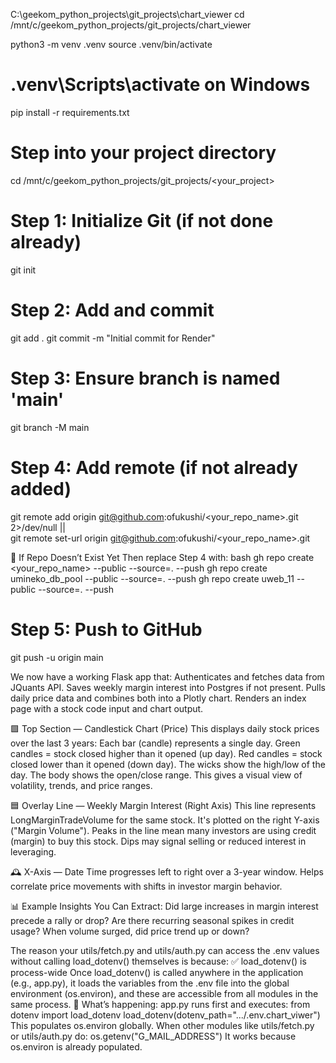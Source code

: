 C:\geekom_python_projects\git_projects\chart_viewer
cd /mnt/c/geekom_python_projects/git_projects/chart_viewer

python3 -m venv .venv
source .venv/bin/activate  
# .venv\Scripts\activate on Windows
pip install -r requirements.txt

# Step into your project directory
cd /mnt/c/geekom_python_projects/git_projects/<your_project>

# Step 1: Initialize Git (if not done already)
git init

# Step 2: Add and commit
git add .
git commit -m "Initial commit for Render"

# Step 3: Ensure branch is named 'main'
git branch -M main

# Step 4: Add remote (if not already added)
git remote add origin git@github.com:ofukushi/<your_repo_name>.git 2>/dev/null || \
git remote set-url origin git@github.com:ofukushi/<your_repo_name>.git

🚀 If Repo Doesn’t Exist Yet
Then replace Step 4 with:
bash
gh repo create <your_repo_name> --public --source=. --push
gh repo create umineko_db_pool --public --source=. --push
gh repo create uweb_11 --public --source=. --push

# Step 5: Push to GitHub
git push -u origin main


We now have a working Flask app that:
    Authenticates and fetches data from JQuants API.
    Saves weekly margin interest into Postgres if not present.
    Pulls daily price data and combines both into a Plotly chart.
    Renders an index page with a stock code input and chart output.

🟩 Top Section — Candlestick Chart (Price)
This displays daily stock prices over the last 3 years:
    Each bar (candle) represents a single day.
    Green candles = stock closed higher than it opened (up day).
    Red candles = stock closed lower than it opened (down day).
    The wicks show the high/low of the day.
    The body shows the open/close range.
This gives a visual view of volatility, trends, and price ranges.

🟦 Overlay Line — Weekly Margin Interest (Right Axis)
    This line represents LongMarginTradeVolume for the same stock.
    It's plotted on the right Y-axis ("Margin Volume").
    Peaks in the line mean many investors are using credit (margin) to buy this stock.
    Dips may signal selling or reduced interest in leveraging.

🕰️ X-Axis — Date
    Time progresses left to right over a 3-year window.
    Helps correlate price movements with shifts in investor margin behavior.

📊 Example Insights You Can Extract:
    Did large increases in margin interest precede a rally or drop?
    Are there recurring seasonal spikes in credit usage?
    When volume surged, did price trend up or down?

The reason your utils/fetch.py and utils/auth.py can access the .env values without calling load_dotenv() themselves is because:
✅ load_dotenv() is process-wide
Once load_dotenv() is called anywhere in the application (e.g., app.py), it loads the variables from the .env file into the global environment (os.environ), and these are accessible from all modules in the same process.
📌 What’s happening:
    app.py runs first and executes:
from dotenv import load_dotenv
load_dotenv(dotenv_path=".../.env.chart_viwer")
This populates os.environ globally.
When other modules like utils/fetch.py or utils/auth.py do:
os.getenv("G_MAIL_ADDRESS")
It works because os.environ is already populated.